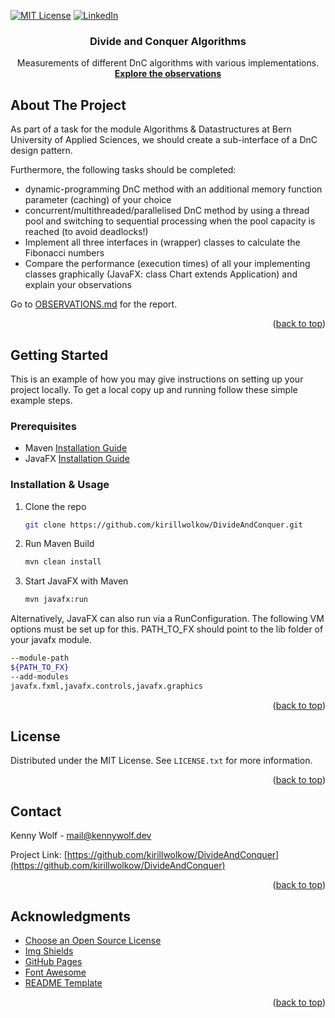 <a name="readme-top"></a>

<!-- PROJECT SHIELDS -->
[![MIT License][license-shield]][license-url]
[![LinkedIn][linkedin-shield]][linkedin-url]

<div>
<h3 align="center">Divide and Conquer Algorithms</h3>

  <p align="center">
    Measurements of different DnC algorithms with various implementations.
    <br />
    <a href="https://github.com/kirillwolkow/DivideAndConquer/blob/main/documentation/OBSERVATIONS.md"><strong>Explore the observations</strong></a>
  </p>
</div>


<!-- ABOUT THE PROJECT -->
## About The Project

As part of a task for the module Algorithms & Datastructures at Bern University of Applied Sciences, we should create a sub-interface of a DnC design pattern.

Furthermore, the following tasks should be completed:
- dynamic-programming DnC method with an additional memory function parameter (caching) of your choice
- concurrent/multithreaded/parallelised DnC method by using a thread pool and switching to sequential processing when the pool capacity is reached (to avoid deadlocks!)
- Implement all three interfaces in (wrapper) classes to calculate the Fibonacci numbers
- Compare the performance (execution times) of all your implementing classes graphically (JavaFX: class Chart extends Application) and explain your observations

Go to [OBSERVATIONS.md](https://github.com/kirillwolkow/DivideAndConquer/blob/main/documentation/OBSERVATIONS.md) for the report.

<p align="right">(<a href="#readme-top">back to top</a>)</p>

<!-- GETTING STARTED -->
## Getting Started

This is an example of how you may give instructions on setting up your project locally.
To get a local copy up and running follow these simple example steps.

### Prerequisites

* Maven [Installation Guide](https://maven.apache.org/install.html)
* JavaFX [Installation Guide](https://openjfx.io/openjfx-docs/#maven)

### Installation & Usage

1. Clone the repo
   ```sh
   git clone https://github.com/kirillwolkow/DivideAndConquer.git
   ```
2. Run Maven Build
   ```sh
   mvn clean install
   ```
3. Start JavaFX with Maven
   ```sh
   mvn javafx:run
   ```

Alternatively, JavaFX can also run via a RunConfiguration. The following VM options must be set up for this.
PATH_TO_FX should point to the lib folder of your javafx module.
```sh
--module-path
${PATH_TO_FX}
--add-modules
javafx.fxml,javafx.controls,javafx.graphics
   ```

<p align="right">(<a href="#readme-top">back to top</a>)</p>

<!-- LICENSE -->
## License

Distributed under the MIT License. See `LICENSE.txt` for more information.

<p align="right">(<a href="#readme-top">back to top</a>)</p>



<!-- CONTACT -->
## Contact

Kenny Wolf - mail@kennywolf.dev

Project Link: [https://github.com/kirillwolkow/DivideAndConquer](https://github.com/kirillwolkow/DivideAndConquer)

<p align="right">(<a href="#readme-top">back to top</a>)</p>



<!-- ACKNOWLEDGMENTS -->
## Acknowledgments

* [Choose an Open Source License](https://choosealicense.com)
* [Img Shields](https://shields.io)
* [GitHub Pages](https://pages.github.com)
* [Font Awesome](https://fontawesome.com)
* [README Template](https://github.com/othneildrew/Best-README-Template)

<p align="right">(<a href="#readme-top">back to top</a>)</p>



<!-- MARKDOWN LINKS & IMAGES -->
<!-- https://www.markdownguide.org/basic-syntax/#reference-style-links -->
[license-shield]: https://img.shields.io/github/license/othneildrew/Best-README-Template.svg?style=for-the-badge
[license-url]: https://github.com/kirillwolkow/DivideAndConquer/blob/main/LICENSE
[linkedin-shield]: https://img.shields.io/badge/-LinkedIn-black.svg?style=for-the-badge&logo=linkedin&colorB=555
[linkedin-url]: https://linkedin.com/in/kennywolf-dev
[product-screenshot]: images/screenshot.png
